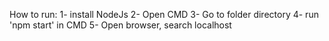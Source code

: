 How to run:
1- install NodeJs
2- Open CMD
3- Go to folder directory
4- run 'npm start' in CMD
5- Open browser, search localhost